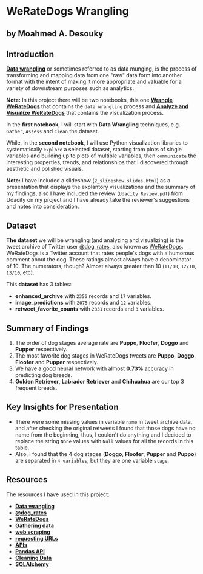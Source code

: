 # WeRateDogs Wrangling
## by Moahmed A. Desouky

## Introduction

[**Data wrangling**](https://en.wikipedia.org/wiki/Data_wrangling) or sometimes referred to as data munging, is the process of transforming and mapping data from one "raw" data form into another format with the intent of making it more appropriate and valuable for a variety of downstream purposes such as analytics.

**Note:** In this project there will be two notebooks, this one [**Wrangle WeRateDogs**](#top) that contains the `data wrangling` process and [**Analyze and Visualize WeRateDogs**](01_analyze_visualize.ipynb) that contains the visualization process.

In the **first notebook**, I will start with **Data Wrangling** techniques, e.g. `Gather`, `Assess` and `Clean` the dataset. 

While, in the **second notebook**, I will use Python visualization libraries to systematically `explore` a selected dataset, starting from plots of single variables and building up to plots of multiple variables, then `communicate` the interesting properties, trends, and relationships that I discovered through aesthetic and polished visuals.

**Note:** I have included a slideshow (`2_slideshow.slides.html`) as a presentation that displays the explantory visualizations and the summary of my findings, also I have included the review (`Udacity Review.pdf`) from Udacity on my project and I have already take the reviewer's suggestions and notes into consideration.

## Dataset

**The dataset** we will be wrangling (and analyzing and visualizing) is the tweet archive of Twitter user [@dog_rates](https://twitter.com/dog_rates), also known as [WeRateDogs](https://en.wikipedia.org/wiki/WeRateDogs). WeRateDogs is a Twitter account that rates people's dogs with a humorous comment about the dog. These ratings almost always have a denominator of 10. The numerators, though? Almost always greater than 10 (`11/10`, `12/10`, `13/10`, etc).

This **dataset** has 3 tables:
- **enhanced_archive** with `2356` records and `17` variables.
- **image_predictions** with `2075` records and `12` variables.
- **retweet_favorite_counts** with `2331` records and `3` variables.

## Summary of Findings
1. The order of dog stages average rate are **Puppo**, **Floofer**, **Doggo** and **Pupper** respectively.
2. The most favorite dog stages in WeRateDogs tweets are **Puppo**, **Doggo**, **Floofer** and **Pupper** respectively.
3. We have a good neural network with almost **0.73%** accuracy in predicting dog breeds.
4. **Golden Retriever**, **Labrador Retriever** and **Chihuahua** are our top 3 frequent breeds.


## Key Insights for Presentation
- There were some missing values in variable `name` in tweet archive data, and after checking the original retweets I found that those dogs have no name from the beginning, thus, I couldn't do anything and I decided to replace the string `None` values with `Null` values for all the records in this table.
- Also, I found that the 4 dog stages (**Doggo**, **Floofer**, **Pupper** and **Puppo**) are separated in `4 variables`, but they are one variable `stage`.

## Resources
The resources I have used in this project:
- [**Data wrangling**](https://en.wikipedia.org/wiki/Data_wrangling)
- [**@dog_rates**](https://twitter.com/dog_rates)
- [**WeRateDogs**](https://en.wikipedia.org/wiki/WeRateDogs)
- [**Gathering data**](https://ori.hhs.gov/education/products/n_illinois_u/datamanagement/dctopic.html)
- [**web scraping**](https://en.wikipedia.org/wiki/Web_scraping)
- [**requesting URLs**](https://requests.readthedocs.io/en/master/)
- [**APIs**](https://www.mulesoft.com/resources/api/what-is-an-api)
- [**Pandas API**](https://pandas.pydata.org/docs/reference/index.html)
- [**Cleaning Data**](https://en.wikipedia.org/wiki/Data_cleansing)
- [**SQLAlchemy**](https://www.sqlalchemy.org/)